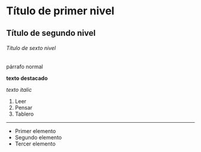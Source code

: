 # Título de primer nivel
## Título de segundo nivel
###### Título de sexto nivel

párrafo normal

**texto destacado**

*texto italic*

1. Leer
2. Pensar
3. Tablero

---

- Primer elemento
- Segundo elemento
- Tercer elemento
